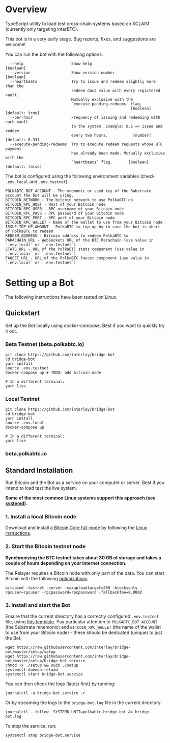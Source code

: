 # Overview

TypeScript utility to load test cross-chain systems based on XCLAIM (currently only targeting interBTC).

This bot is in a very early stage. Bug reports, fixes, and suggestions are welcome!

You can run the bot with the following options:

```shell
  --help                     Show help                                 [boolean]
  --version                  Show version number                       [boolean]
  --heartbeats               Try to issue and redeem slightly more than the
                             redeem dust value with every registered vault.
                             Mutually exclusive with the
                             `execute-pending-redeems` flag.
                                                       [boolean] [default: true]
  --per-hour                 Frequency of issuing and redeeming with each vault
                             in the system. Example: 0.5 => issue and redeem
                             every two hours.           [number] [default: 0.33]
  --execute-pending-redeems  Try to execute redeem requests whose BTC payment
                             has already been made. Mutually exclusive with the
                             `heartbeats` flag.       [boolean] [default: false]
```

The bot is configured using the following environment variables (check `.env.local` and `.env.testnet`):

```shell
POLKABTC_BOT_ACCOUNT - The mnemonic or seed key of the Substrate account the bot will be using.
BITCOIN_NETWORK - The bitcoin network to use PolkaBTC on
BITCOIN_RPC_HOST - Host of your Bitcoin node
BITCOIN_RPC_USER - RPC username of your Bitcoin node
BITCOIN_RPC_PASS - RPC password of your Bitcoin node
BITCOIN_RPC_PORT - RPC port of your Bitcoin node
BITCOIN_RPC_WALLET - Name of the wallet to use from your Bitcoin node
ISSUE_TOP_UP_AMOUNT - PolkaBTC to top up by in case the bot is short of PolkaBTC to redeem
REDEEM_ADDRESS - Bitcoin address to redeem PolkaBTC to
PARACHAIN_URL - WebSockets URL of the BTC Parachain (use value in `.env.local` or `.env.testnet`)
STATS_URL - URL of the PolkaBTC stats component (use value in `.env.local` or `.env.testnet`)
FAUCET_URL - URL of the PolkaBTC faucet component (use value in `.env.local` or `.env.testnet`)
```

# Setting up a Bot

The following instructions have been tested on Linux.

## Quickstart

Set up the Bot locally using docker-compose. Best if you want to quickly try it out.

### Beta Testnet (beta.polkabtc.io)

```shell
git clone https://github.com/interlay/bridge-bot
cd bridge-bot
yarn install
source .env.testnet
docker-compose up # TODO: add bitcoin node

# In a different terminal:
yarn live
```

### Local Testnet

```shell
git clone https://github.com/interlay/bridge-bot
cd bridge-bot
yarn install
source .env.local
docker-compose up

# In a different terminal:
yarn live
```

### beta.polkabtc.io

## Standard Installation

Run Bitcoin and the Bot as a service on your computer or server. Best if you intend to load test the live system.

**Some of the most common Linux systems support this approach (see [systemd](https://en.wikipedia.org/wiki/Systemd)).**

### 1. Install a local Bitcoin node

Download and install a [Bitcoin Core full-node](https://bitcoin.org/en/full-node#what-is-a-full-node) by following the [Linux instructions](https://bitcoin.org/en/full-node#linux-instructions).

### 2. Start the Bitcoin testnet node

**Synchronizing the BTC testnet takes about 30 GB of storage and takes a couple of hours depending on your internet connection.**

The Relayer requires a Bitcoin node with only part of the data. You can start Bitcoin with the following [optimizations](https://bitcoin.org/en/full-node#what-is-a-full-node):

```shell
bitcoind -testnet -server -maxuploadtarget=200 -blocksonly -rpcuser=rpcuser -rpcpassword=rpcpassword -fallbackfee=0.0002
```


### 3. Install and start the Bot

Ensure that the current directory has a correctly configured `.env.testnet` file, using [this template](https://github.com/interlay/bridge-bot/blob/master/.env.testnet). Pay particular attention to `POLKABTC_BOT_ACCOUNT` (the Substrate mnemonic) and `BITCOIN_RPC_WALLET` (the name of the wallet to use from your Bitcoin node) - these should be dedicated (unique) to just the Bot.

```shell
wget https://raw.githubusercontent.com/interlay/bridge-bot/master/setup/setup
wget https://raw.githubusercontent.com/interlay/bridge-bot/master/setup/bridge-bot.service
chmod +x ./setup && sudo ./setup
systemctl daemon-reload
systemctl start bridge-bot.service
```

You can then check the logs (latest first) by running:

```shell
journalctl -u bridge-bot.service -r
```

Or by streaming the logs to the `bridge-bot.log` file in the current directory:

```shell
journalctl --follow _SYSTEMD_UNIT=polkabtc-bridge-bot &> bridge-bot.log
```

To stop the service, run:

```shell
systemctl stop bridge-bot.service
```

